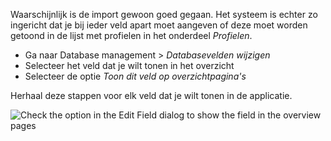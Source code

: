 Waarschijnlijk is de import gewoon goed gegaan. Het systeem is echter zo
ingericht dat je bij ieder veld apart moet aangeven of deze moet worden
getoond in de lijst met profielen in het onderdeel *Profielen*.

-   Ga naar Database management \> *Databasevelden wijzigen*
-   Selecteer het veld dat je wilt tonen in het overzicht
-   Selecteer de optie *Toon dit veld op overzichtpagina's*

Herhaal deze stappen voor elk veld dat je wilt tonen in de applicatie.

![Check the option in the Edit Field dialog to show the field in the
overview pages](showonoverviewpages.png)
